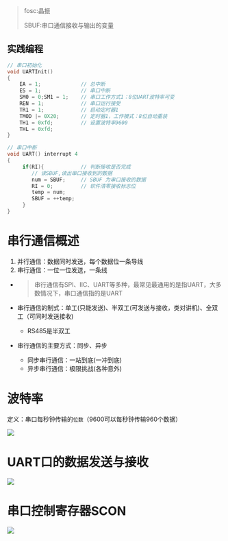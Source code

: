 > fosc:晶振
>
> SBUF:串口通信接收与输出的变量



## 实践编程

```c
// 串口初始化
void UARTInit()
{
	EA = 1;				// 总中断
    ES = 1;				// 串口中断
    SM0 = 0;SM1 = 1;	// 串口工作方式1：8位UART波特率可变
    REN = 1; 			// 串口运行接受
    TR1 = 1;			// 启动定时器1
    TMOD |= 0X20;		// 定时器1，工作模式：8位自动重装
    TH1 = 0xfd;			// 设置波特率9600
    THL = 0xfd;
}

// 串口中断
void UART() interrupt 4
{
     if(RI){			// 判断接收是否完成
        // 读SBUF,读出串口接收到的数据
		num = SBUF;		// SBUF 为串口接收的数据
        RI = 0; 		// 软件清零接收标志位
        temp = num;
        SBUF = ++temp;
     }
}

```



# 串行通信概述

1. 并行通信：数据同时发送，每个数据位一条导线
2. 串行通信：一位一位发送，一条线

- > 串行通信有SPI、IIC、UART等多种，最常见最通用的是指UART，大多数情况下，串口通信指的是UART

- 串行通信的制式：单工(只能发送)、半双工(可发送与接收，类对讲机)、全双工（可同时发送接收)
  
  - RS485是半双工
- 串行通信的主要方式：同步、异步
  - 同步串行通信：一站到底(一冲到底)
  - 异步串行通信：极限挑战(各种意外)



# 波特率

定义：串口每秒钟传输的``位数``（9600可以每秒钟传输960个数据）

![](https://gitee.com/constsheng/imgcurl/raw/master/img/20210510224531.png)



# UART口的数据发送与接收

![](https://gitee.com/constsheng/imgcurl/raw/master/img/20210510224751.png)



# 串口控制寄存器SCON

![](https://gitee.com/constsheng/imgcurl/raw/master/img/20210514145833.png)